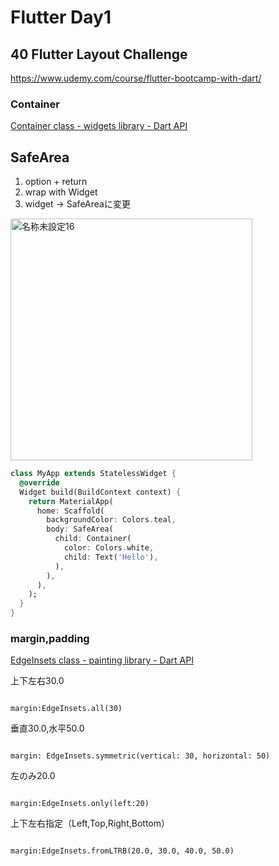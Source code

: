 # Flutter Day1
## 40 Flutter Layout Challenge
https://www.udemy.com/course/flutter-bootcamp-with-dart/

### Container
[Container class - widgets library - Dart API](https://api.flutter.dev/flutter/widgets/Container-class.html)

## SafeArea
1. option + return
2. wrap with Widget
3. widget → SafeAreaに変更

<img width="387" alt="名称未設定16" src="https://user-images.githubusercontent.com/109131074/184904794-292e217b-7e05-4b06-a828-712a9b3d21d0.png">

```Dart
class MyApp extends StatelessWidget {
  @override
  Widget build(BuildContext context) {
    return MaterialApp(
      home: Scaffold(
        backgroundColor: Colors.teal,
        body: SafeArea(
          child: Container(
            color: Colors.white,
            child: Text('Hello'),
          ),
        ),
      ),
    );
  }
}
```

### margin,padding
[EdgeInsets class - painting library - Dart API](https://api.flutter.dev/flutter/painting/EdgeInsets-class.html)

上下左右30.0
```

margin:EdgeInsets.all(30)
```

垂直30.0,水平50.0
```

margin: EdgeInsets.symmetric(vertical: 30, horizontal: 50)
```

左のみ20.0
```

margin:EdgeInsets.only(left:20)
```

上下左右指定（Left,Top,Right,Bottom）
```

margin:EdgeInsets.fromLTRB(20.0, 30.0, 40.0, 50.0)
```

